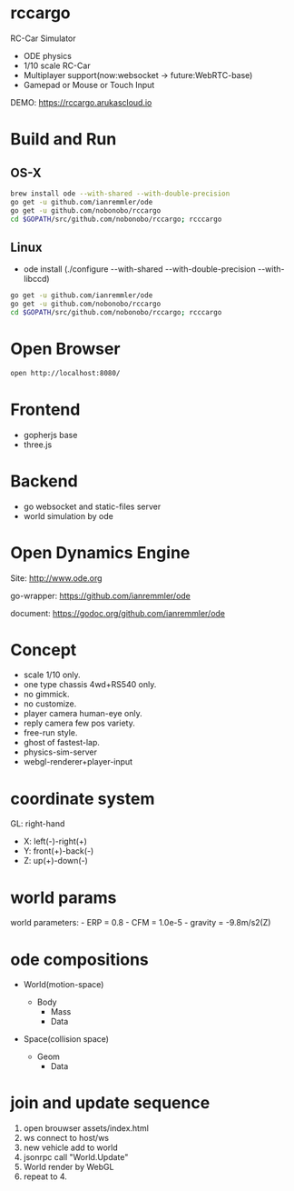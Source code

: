 # rccargo
RC-Car Simulator

- ODE physics
- 1/10 scale RC-Car
- Multiplayer support(now:websocket -> future:WebRTC-base)
- Gamepad or Mouse or Touch Input

DEMO: https://rccargo.arukascloud.io

# Build and Run

## OS-X

```sh
brew install ode --with-shared --with-double-precision
go get -u github.com/ianremmler/ode
go get -u github.com/nobonobo/rccargo
cd $GOPATH/src/github.com/nobonobo/rccargo; rcccargo
```

## Linux

- ode install (./configure --with-shared --with-double-precision --with-libccd)

```sh
go get -u github.com/ianremmler/ode
go get -u github.com/nobonobo/rccargo
cd $GOPATH/src/github.com/nobonobo/rccargo; rcccargo
```

# Open Browser

```sh
open http://localhost:8080/
```

# Frontend

- gopherjs base
- three.js

# Backend

- go websocket and static-files server
- world simulation by ode

# Open Dynamics Engine

Site:
    http://www.ode.org

go-wrapper:
    https://github.com/ianremmler/ode

document:
    https://godoc.org/github.com/ianremmler/ode

# Concept

- scale 1/10 only.
- one type chassis 4wd+RS540 only.
- no gimmick.
- no customize.
- player camera human-eye only.
- reply camera few pos variety.
- free-run style.
- ghost of fastest-lap.
- physics-sim-server
- webgl-renderer+player-input

# coordinate system

GL: right-hand

- X: left(-)-right(+)
- Y: front(+)-back(-)
- Z: up(+)-down(-)

# world params

world parameters:
    - ERP = 0.8
    - CFM = 1.0e-5
    - gravity = -9.8m/s2(Z)

# ode compositions

- World(motion-space)
    - Body
        - Mass
        - Data

- Space(collision space)
    - Geom
        - Data

# join and update sequence

1. open brouwser assets/index.html
2. ws connect to host/ws
3. new vehicle add to world
4. jsonrpc call "World.Update"
5. World render by WebGL
6. repeat to 4.
